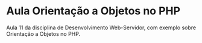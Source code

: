 # Aula Orientação a Objetos no PHP

Aula 11 da disciplina de Desenvolvimento Web-Servidor, com exemplo sobre Orientação a Objetos no PHP.
